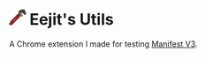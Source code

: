 # <img src="https://raw.githubusercontent.com/Eejit43/eejits-utils/main/icon.png" alt="Eejit's Utils Logo (Wrench)" width="30"/> Eejit's Utils

A Chrome extension I made for testing [Manifest V3](https://developer.chrome.com/docs/extensions/mv3/intro).
